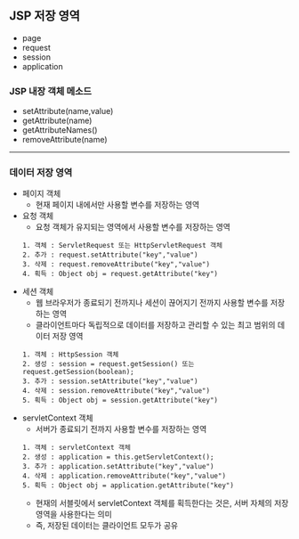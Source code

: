 ## JSP 저장 영역

- page
- request
- session
- application

### JSP 내장 객체 메소드

- setAttribute(name,value)
- getAttribute(name)
- getAttributeNames()
- removeAttribute(name)

---

### 데이터 저장 영역

- 페이지 객체
	- 현재 페이지 내에서만 사용할 변수를 저장하는 영역
- 요청 객체
	- 요청 객체가 유지되는 영역에서 사용할 변수를 저장하는 영역
	```
	1. 객체 : ServletRequest 또는 HttpServletRequest 객체
	2. 추가 : request.setAttribute("key","value")
	3. 삭제 : request.removeAttribute("key","value")
	4. 획득 : Object obj = request.getAttribute("key")
	```
- 세션 객체
	- 웹 브라우저가 종료되기 전까지나 세션이 끊어지기 전까지 사용할 변수를 저장하는 영역
	- 클라이언트마다 독립적으로 데이터를 저장하고 관리할 수 있는 최고 범위의 데이터 저장 영역
	```
	1. 객체 : HttpSession 객체
	2. 생성 : session = request.getSession() 또는 request.getSession(boolean);
	3. 추가 : session.setAttribute("key","value")
	4. 삭제 : session.removeAttribute("key","value")
	5. 획득 : Object obj = session.getAttribute("key")
	```
- servletContext 객체
	- 서버가 종료되기 전까지 사용할 변수를 저장하는 영역
	```
	1. 객체 : servletContext 객체
	2. 생성 : application = this.getServletContext();
	3. 추가 : application.setAttribute("key","value")
	4. 삭제 : application.removeAttribute("key","value")
	5. 획득 : Object obj = application.getAttribute("key")
	```
	- 현재의 서블릿에서 servletContext 객체를 획득한다는 것은, 서버 자체의 저장 영역을 사용한다는 의미 
	- 즉, 저장된 데이터는 클라이언트 모두가 공유

